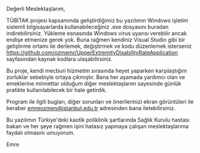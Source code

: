 Değerli Meslektaşlarım,

TÜBİTAK projesi kapsamında geliştirdiğimiz bu yazılımın Windows işletim sistemli bilgisayarlarda kullanabileceğiniz .exe dosyasını buradan indirebilirsiniz. 
Yükleme esnasında Windows virus uyarısı verebilir ancak endişe etmenize gerek yok. 
Buna rağmen kendiniz Visual Studio gibi bir geliştirme ortamı ile derlemek, değiştirmek ve kodu düzenlemek isterseniz https://github.com/ozmemr/UpperExtremityDisabilityRateApplication sayfasından kaynak kodlara ulaşabilirsiniz.

Bu proje, kendi mecburi hizmetim sırasında heyet yaparken karşılaştığım zorluklar sebebiyle ortaya çıkmıştır. Bana her aşamada yardımcı olan ve emeklerine minnettar olduğum diğer meslektaşlarım sayesinde
günlük pratikte kullanılabilecek bir hale getirdik.

Program ile ilgili bugları, diğer sorunları ve önerilerinizi ekran görüntüleri ile beraber emreozmen@istanbul.edu.tr adresinden bana iletebilirsiniz.

Bu yazılımın Türkiye'deki kaotik poliklinik şartlarında Sağlık Kurulu hastası bakan ve her şeye rağmen işini hatasız yapmaya çalışan meslektaşlarıma faydalı olmasını umuyorum.

Emre
